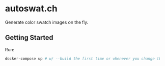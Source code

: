 # autoswat.ch

Generate color swatch images on the fly.

## Getting Started

Run:

```bash
docker-compose up # w/ --build the first time or whenever you change the image
```
